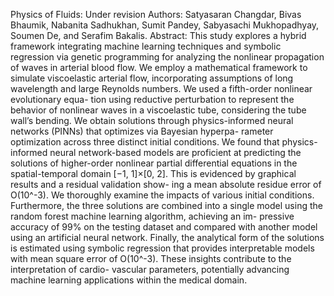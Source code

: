 Physics of Fluids: Under revision
Authors: Satyasaran Changdar, Bivas Bhaumik, Nabanita Sadhukhan, Sumit Pandey, Sabyasachi Mukhopadhyay, Soumen De, and Serafim Bakalis.
Abstract: 
This study explores a hybrid framework integrating machine learning techniques
and symbolic regression via genetic programming for analyzing the nonlinear 
propagation of waves in arterial blood flow. We employ a mathematical framework to
simulate viscoelastic arterial flow, incorporating assumptions of long wavelength
and large Reynolds numbers. We used a fifth-order nonlinear evolutionary equa-
tion using reductive perturbation to represent the behavior of nonlinear waves in a
viscoelastic tube, considering the tube wall’s bending. We obtain solutions through
physics-informed neural networks (PINNs) that optimizes via Bayesian hyperpa-
rameter optimization across three distinct initial conditions. We found that physics-
informed neural network-based models are proficient at predicting the solutions of
higher-order nonlinear partial differential equations in the spatial-temporal domain
[−1, 1]×[0, 2]. This is evidenced by graphical results and a residual validation show-
ing a mean absolute residue error of O(10^-3). We thoroughly examine the impacts
of various initial conditions. Furthermore, the three solutions are combined into a
single model using the random forest machine learning algorithm, achieving an im-
pressive accuracy of 99% on the testing dataset and compared with another model
using an artificial neural network. Finally, the analytical form of the solutions is
estimated using symbolic regression that provides interpretable models with mean
square error of O(10^-3). These insights contribute to the interpretation of cardio-
vascular parameters, potentially advancing machine learning applications within the
medical domain.
